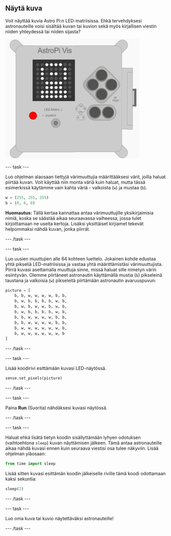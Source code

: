 ## Näytä kuva

Voit näyttää kuvia Astro Pi:n LED-matriisissa. Ehkä tervehdyksesi astronauteille voisi sisältää kuvan tai kuvion sekä myös kirjallisen viestin niiden yhteydessä tai niiden sijasta?

![Astronautti](images/astronaut-pic.png)

\--- task \---

Luo ohjelman alaosaan tiettyjä värimuuttujia määrittääksesi värit, joilla haluat piirtää kuvan. Voit käyttää niin monta väriä kuin haluat, mutta tässä esimerkissä käytämme vain kahta väriä - valkoista (`w`) ja mustaa (`b`).

```python
w = (255, 255, 255)
b = (0, 0, 0)
```

**Huomautus:** Tällä kertaa kannattaa antaa värimuuttujille yksikirjaimisia nimiä, koska se säästää aikaa seuraavassa vaiheessa, jossa tulet kirjoittamaan ne useita kertoja. Lisäksi yksittäiset kirjiamet tekevät helpommaksi nähdä kuvan, jonka piirrät.

\--- /task \---

\--- task \---

Luo uusien muuttujien alle 64 kohteen luettelo. Jokainen kohde edustaa yhtä pikseliä LED-matriisissa ja vastaa yhtä määrittämistäsi värimuuttujista. Piirrä kuvasi asettamalla muuttuja sinne, missä haluat sille nimetyn värin esiintyvän. Olemme piirtäneet astronautin käyttämällä mustia (`b`) pikseleinä taustana ja valkoisia (`w`) pikseleitä piirtämään astronautin avaruuspuvun:

```python
picture = [
    b, b, w, w, w, w, b, b,
    b, w, b, b, b, b, w, b,
    b, w, b, w, w, b, w, b,
    b, w, b, b, b, b, w, b,
    b, b, w, w, w, w, b, b,
    b, b, w, w, w, w, b, b,
    b, w, w, w, w, w, w, b,
    b, w, w, w, w, w, w, b
]
```

\--- /task \---

\--- task \---

Lisää koodirivi esittämään kuvasi LED-näytössä.

```python
sense.set_pixels(picture)
```

\--- /task \---

\--- task \---

Paina **Run** (Suorita) nähdäksesi kuvasi näytössä.

\--- /task \---

\--- task \---

Haluat ehkä lisätä tietyn koodin sisällyttämään lyhyen odotuksen (vaihtoehtona `sleep`) kuvan näyttämisen jälkeen. Tämä antaa astronauteille aikaa nähdä kuvasi ennen kuin seuraava viestisi osa tulee näkyviin. Lisää ohjelman yläosaan:

```python
from time import sleep
```

Lisää sitten kuvasi esittämän koodin jälkeiselle riville tämä koodi odottamaan kaksi sekuntia:

```python
sleep(2)
```

\--- /task \---

\--- task \---

Luo oma kuva tai kuvio näytettäväksi astronauteille!

\--- /task \---
